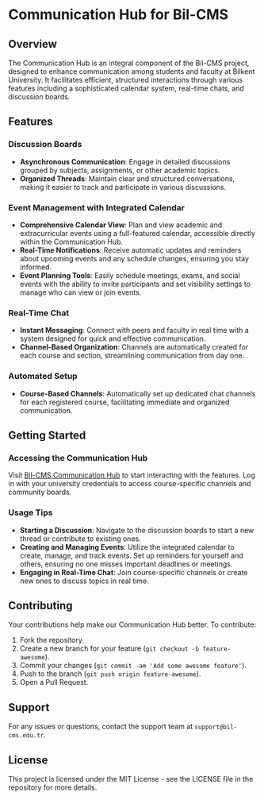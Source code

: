 # Communication Hub for Bil-CMS

## Overview

The Communication Hub is an integral component of the Bil-CMS project, designed to enhance communication among students and faculty at Bilkent University. It facilitates efficient, structured interactions through various features including a sophisticated calendar system, real-time chats, and discussion boards.

## Features

### Discussion Boards
- **Asynchronous Communication**: Engage in detailed discussions grouped by subjects, assignments, or other academic topics.
- **Organized Threads**: Maintain clear and structured conversations, making it easier to track and participate in various discussions.

### Event Management with Integrated Calendar
- **Comprehensive Calendar View**: Plan and view academic and extracurricular events using a full-featured calendar, accessible directly within the Communication Hub.
- **Real-Time Notifications**: Receive automatic updates and reminders about upcoming events and any schedule changes, ensuring you stay informed.
- **Event Planning Tools**: Easily schedule meetings, exams, and social events with the ability to invite participants and set visibility settings to manage who can view or join events.

### Real-Time Chat
- **Instant Messaging**: Connect with peers and faculty in real time with a system designed for quick and effective communication.
- **Channel-Based Organization**: Channels are automatically created for each course and section, streamlining communication from day one.

### Automated Setup
- **Course-Based Channels**: Automatically set up dedicated chat channels for each registered course, facilitating immediate and organized communication.

## Getting Started

### Accessing the Communication Hub
Visit [Bil-CMS Communication Hub](https://bil-cms-comm-hub.onrender.com) to start interacting with the features. Log in with your university credentials to access course-specific channels and community boards.

### Usage Tips
- **Starting a Discussion**: Navigate to the discussion boards to start a new thread or contribute to existing ones.
- **Creating and Managing Events**: Utilize the integrated calendar to create, manage, and track events. Set up reminders for yourself and others, ensuring no one misses important deadlines or meetings.
- **Engaging in Real-Time Chat**: Join course-specific channels or create new ones to discuss topics in real time.

## Contributing

Your contributions help make our Communication Hub better. To contribute:
1. Fork the repository.
2. Create a new branch for your feature (`git checkout -b feature-awesome`).
3. Commit your changes (`git commit -am 'Add some awesome feature'`).
4. Push to the branch (`git push origin feature-awesome`).
5. Open a Pull Request.

## Support

For any issues or questions, contact the support team at `support@bil-cms.edu.tr`.

## License

This project is licensed under the MIT License - see the LICENSE file in the repository for more details.

